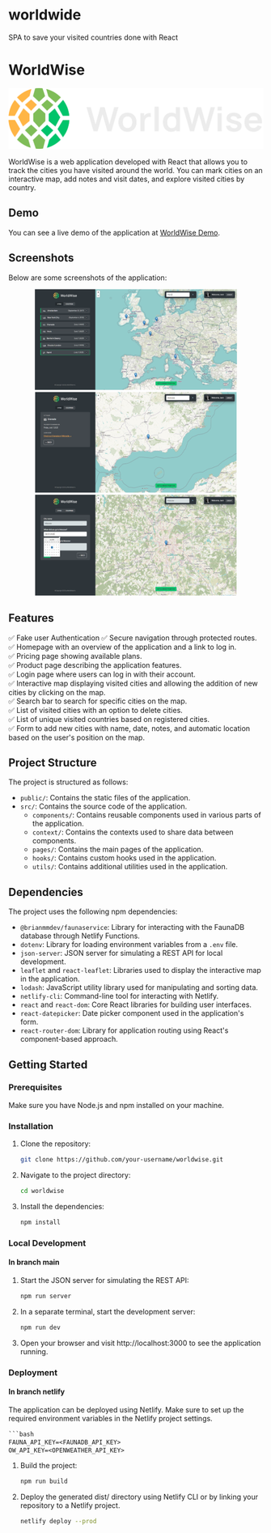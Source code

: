 # worldwide
SPA to save your visited countries done with React
# WorldWise

<p align="center">
  <img src="https://github.com/JoseAlbDR/worldwide/blob/main/public/logo.png" alt="WorldWise Logo">
</p>

WorldWise is a web application developed with React that allows you to track the cities you have visited around the world. You can mark cities on an interactive map, add notes and visit dates, and explore visited cities by country.

## Demo

You can see a live demo of the application at [WorldWise Demo](https://worldwise-demo.com](https://worldwise.jadelgadorobles.com/)).

## Screenshots

Below are some screenshots of the application:

<p align="center">
  <img src="https://github.com/JoseAlbDR/worldwide/blob/netlify/public/WorldWise.PNG" alt="Worldwise" width="400" height="200">
  <img src="https://github.com/JoseAlbDR/worldwide/blob/netlify/public/WorldWise2.PNG" alt="Worldwise" width="400" height="200">
  <img src="https://github.com/JoseAlbDR/worldwide/blob/netlify/public/WorldWise3.PNG" alt="Worldwise" width="400" height="200">
</p>

## Features

✅ Fake user Authentication 
✅ Secure navigation through protected routes.  
✅ Homepage with an overview of the application and a link to log in.  
✅ Pricing page showing available plans.  
✅ Product page describing the application features.  
✅ Login page where users can log in with their account.  
✅ Interactive map displaying visited cities and allowing the addition of new cities by clicking on the map.  
✅ Search bar to search for specific cities on the map.  
✅ List of visited cities with an option to delete cities.  
✅ List of unique visited countries based on registered cities.  
✅ Form to add new cities with name, date, notes, and automatic location based on the user's position on the map.

## Project Structure

The project is structured as follows:

- `public/`: Contains the static files of the application.
- `src/`: Contains the source code of the application.
  - `components/`: Contains reusable components used in various parts of the application.
  - `context/`: Contains the contexts used to share data between components.
  - `pages/`: Contains the main pages of the application.
  - `hooks/`: Contains custom hooks used in the application.
  - `utils/`: Contains additional utilities used in the application.

## Dependencies

The project uses the following npm dependencies:

- `@brianmmdev/faunaservice`: Library for interacting with the FaunaDB database through Netlify Functions.
- `dotenv`: Library for loading environment variables from a `.env` file.
- `json-server`: JSON server for simulating a REST API for local development.
- `leaflet` and `react-leaflet`: Libraries used to display the interactive map in the application.
- `lodash`: JavaScript utility library used for manipulating and sorting data.
- `netlify-cli`: Command-line tool for interacting with Netlify.
- `react` and `react-dom`: Core React libraries for building user interfaces.
- `react-datepicker`: Date picker component used in the application's form.
- `react-router-dom`: Library for application routing using React's component-based approach.

## Getting Started

### Prerequisites

Make sure you have Node.js and npm installed on your machine.

### Installation

1. Clone the repository:

   ```bash
   git clone https://github.com/your-username/worldwise.git

2. Navigate to the project directory:

   ```bash
   cd worldwise

3. Install the dependencies:

    ```bash
    npm install

### Local Development

#### In branch main

1. Start the JSON server for simulating the REST API:

    ```bash
    npm run server

2. In a separate terminal, start the development server:

    ```bash
    npm run dev

3. Open your browser and visit http://localhost:3000 to see the application running.


### Deployment

#### In branch netlify

The application can be deployed using Netlify. Make sure to set up the required environment variables in the Netlify project settings.

    ```bash
    FAUNA_API_KEY=<FAUNADB_API_KEY>
    OW_API_KEY=<OPENWEATHER_API_KEY>

1. Build the project:

    ```bash
    npm run build

2. Deploy the generated dist/ directory using Netlify CLI or by linking your repository to a Netlify project.

    ```bash
    netlify deploy --prod


